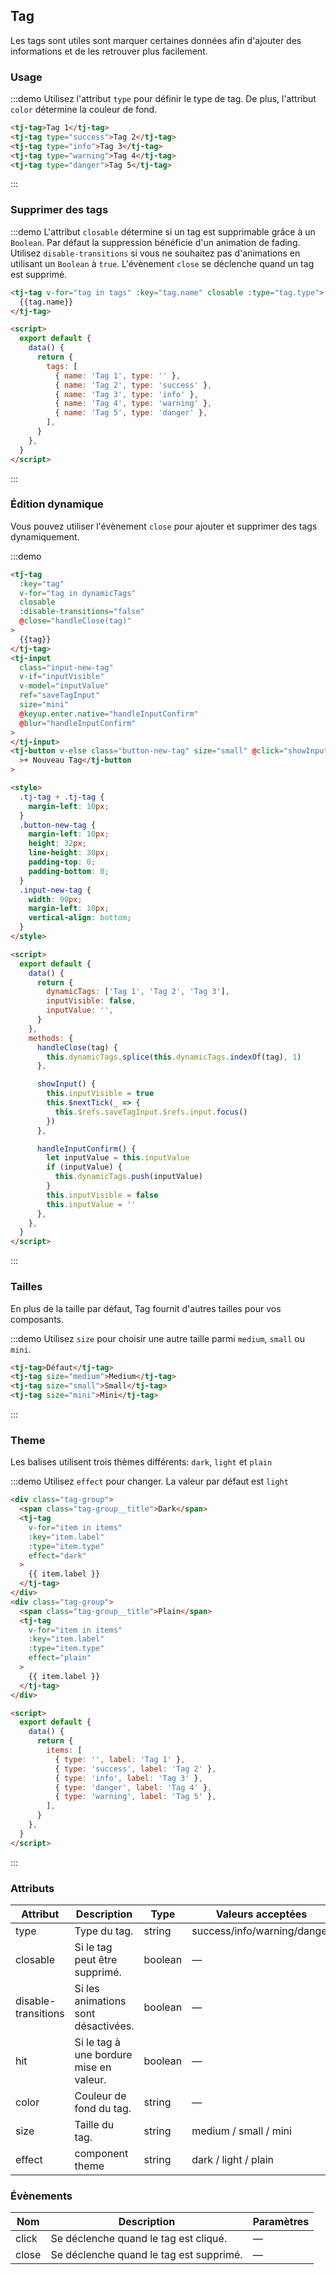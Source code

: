 ## Tag

Les tags sont utiles sont marquer certaines données afin d'ajouter des informations et de les retrouver plus facilement.

### Usage

:::demo Utilisez l'attribut `type` pour définir le type de tag. De plus, l'attribut `color` détermine la couleur de fond.

```html
<tj-tag>Tag 1</tj-tag>
<tj-tag type="success">Tag 2</tj-tag>
<tj-tag type="info">Tag 3</tj-tag>
<tj-tag type="warning">Tag 4</tj-tag>
<tj-tag type="danger">Tag 5</tj-tag>
```

:::

### Supprimer des tags

:::demo L'attribut `closable` détermine si un tag est supprimable grâce à un `Boolean`. Par défaut la suppression bénéficie d'un animation de fading. Utilisez `disable-transitions` si vous ne souhaitez pas d'animations en utilisant un `Boolean` à `true`. L'évènement `close` se déclenche quand un tag est supprimé.

```html
<tj-tag v-for="tag in tags" :key="tag.name" closable :type="tag.type">
  {{tag.name}}
</tj-tag>

<script>
  export default {
    data() {
      return {
        tags: [
          { name: 'Tag 1', type: '' },
          { name: 'Tag 2', type: 'success' },
          { name: 'Tag 3', type: 'info' },
          { name: 'Tag 4', type: 'warning' },
          { name: 'Tag 5', type: 'danger' },
        ],
      }
    },
  }
</script>
```

:::

### Édition dynamique

Vous pouvez utiliser l'évènement `close` pour ajouter et supprimer des tags dynamiquement.

:::demo

```html
<tj-tag
  :key="tag"
  v-for="tag in dynamicTags"
  closable
  :disable-transitions="false"
  @close="handleClose(tag)"
>
  {{tag}}
</tj-tag>
<tj-input
  class="input-new-tag"
  v-if="inputVisible"
  v-model="inputValue"
  ref="saveTagInput"
  size="mini"
  @keyup.enter.native="handleInputConfirm"
  @blur="handleInputConfirm"
>
</tj-input>
<tj-button v-else class="button-new-tag" size="small" @click="showInput"
  >+ Nouveau Tag</tj-button
>

<style>
  .tj-tag + .tj-tag {
    margin-left: 10px;
  }
  .button-new-tag {
    margin-left: 10px;
    height: 32px;
    line-height: 30px;
    padding-top: 0;
    padding-bottom: 0;
  }
  .input-new-tag {
    width: 90px;
    margin-left: 10px;
    vertical-align: bottom;
  }
</style>

<script>
  export default {
    data() {
      return {
        dynamicTags: ['Tag 1', 'Tag 2', 'Tag 3'],
        inputVisible: false,
        inputValue: '',
      }
    },
    methods: {
      handleClose(tag) {
        this.dynamicTags.splice(this.dynamicTags.indexOf(tag), 1)
      },

      showInput() {
        this.inputVisible = true
        this.$nextTick(_ => {
          this.$refs.saveTagInput.$refs.input.focus()
        })
      },

      handleInputConfirm() {
        let inputValue = this.inputValue
        if (inputValue) {
          this.dynamicTags.push(inputValue)
        }
        this.inputVisible = false
        this.inputValue = ''
      },
    },
  }
</script>
```

:::

### Tailles

En plus de la taille par défaut, Tag fournit d'autres tailles pour vos composants.

:::demo Utilisez `size` pour choisir une autre taille parmi `medium`, `small` ou `mini`.

```html
<tj-tag>Défaut</tj-tag>
<tj-tag size="medium">Medium</tj-tag>
<tj-tag size="small">Small</tj-tag>
<tj-tag size="mini">Mini</tj-tag>
```

:::

### Theme

Les balises utilisent trois thèmes différents: `dark`, `light` et `plain`

:::demo Utilisez `effect` pour changer. La valeur par défaut est `light`

```html
<div class="tag-group">
  <span class="tag-group__title">Dark</span>
  <tj-tag
    v-for="item in items"
    :key="item.label"
    :type="item.type"
    effect="dark"
  >
    {{ item.label }}
  </tj-tag>
</div>
<div class="tag-group">
  <span class="tag-group__title">Plain</span>
  <tj-tag
    v-for="item in items"
    :key="item.label"
    :type="item.type"
    effect="plain"
  >
    {{ item.label }}
  </tj-tag>
</div>

<script>
  export default {
    data() {
      return {
        items: [
          { type: '', label: 'Tag 1' },
          { type: 'success', label: 'Tag 2' },
          { type: 'info', label: 'Tag 3' },
          { type: 'danger', label: 'Tag 4' },
          { type: 'warning', label: 'Tag 5' },
        ],
      }
    },
  }
</script>
```

:::

### Attributs

| Attribut            | Description                             | Type    | Valeurs acceptées           | Défaut |
| ------------------- | --------------------------------------- | ------- | --------------------------- | ------ |
| type                | Type du tag.                            | string  | success/info/warning/danger | —      |
| closable            | Si le tag peut être supprimé.           | boolean | —                           | false  |
| disable-transitions | Si les animations sont désactivées.     | boolean | —                           | false  |
| hit                 | Si le tag à une bordure mise en valeur. | boolean | —                           | false  |
| color               | Couleur de fond du tag.                 | string  | —                           | —      |
| size                | Taille du tag.                          | string  | medium / small / mini       | —      |
| effect              | component theme                         | string  | dark / light / plain        | light  |

### Évènements

| Nom   | Description                             | Paramètres |
| ----- | --------------------------------------- | ---------- |
| click | Se déclenche quand le tag est cliqué.   | —          |
| close | Se déclenche quand le tag est supprimé. | —          |
